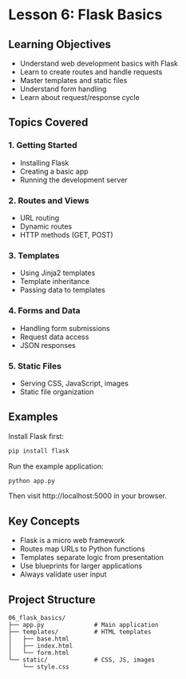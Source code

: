 # Lesson 6: Flask Basics

## Learning Objectives

- Understand web development basics with Flask
- Learn to create routes and handle requests
- Master templates and static files
- Understand form handling
- Learn about request/response cycle

## Topics Covered

### 1. Getting Started
- Installing Flask
- Creating a basic app
- Running the development server

### 2. Routes and Views
- URL routing
- Dynamic routes
- HTTP methods (GET, POST)

### 3. Templates
- Using Jinja2 templates
- Template inheritance
- Passing data to templates

### 4. Forms and Data
- Handling form submissions
- Request data access
- JSON responses

### 5. Static Files
- Serving CSS, JavaScript, images
- Static file organization

## Examples

Install Flask first:
```bash
pip install flask
```

Run the example application:
```bash
python app.py
```

Then visit http://localhost:5000 in your browser.

## Key Concepts

- Flask is a micro web framework
- Routes map URLs to Python functions
- Templates separate logic from presentation
- Use blueprints for larger applications
- Always validate user input

## Project Structure

```
06_flask_basics/
├── app.py              # Main application
├── templates/          # HTML templates
│   ├── base.html
│   ├── index.html
│   └── form.html
└── static/             # CSS, JS, images
    └── style.css
```

